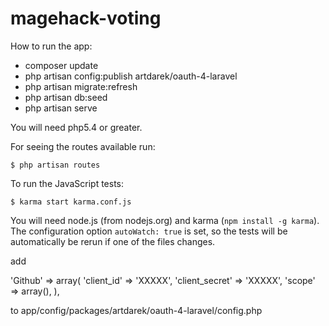 magehack-voting
===============

How to run the app:
 
 - composer update
 - php artisan config:publish artdarek/oauth-4-laravel
 - php artisan migrate:refresh
 - php artisan db:seed
 - php artisan serve

You will need php5.4 or greater.


For seeing the routes available run:
 
```
$ php artisan routes
```


To run the JavaScript tests:

```
$ karma start karma.conf.js
```

You will need node.js (from nodejs.org) and karma (`npm install -g karma`).  
The configuration option ```autoWatch: true``` is set, so the tests will be automatically be rerun if one of the files changes.  

add

'Github' => array(
            'client_id'     => 'XXXXX',
            'client_secret' => 'XXXXX',
            'scope'         => array(),
        ),

to app/config/packages/artdarek/oauth-4-laravel/config.php
